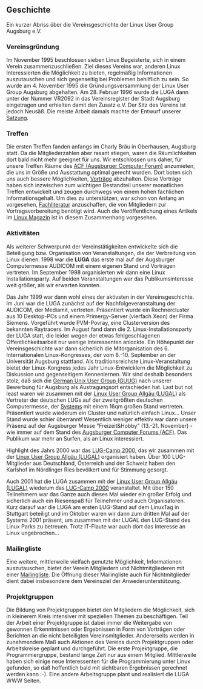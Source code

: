 ## Geschichte
Ein kurzer Abriss über die Vereinsgeschichte der Linux User Group Augsburg e.V.

### Vereinsgründung
Im November 1995 beschlossen sieben Linux Begeisterte, sich in einem Verein zusammenzuschließen. Ziel dieses Vereins war, anderen Linux Interessierten die Möglichkeit zu bieten, regelmäßig Informationen auszutauschen und sich gegenseitig bei Problemen behilflich zu sein. So wurde am 4. November 1995 die Gründungsversammlung der Linux User Group Augsburg abgehalten. Am 28. Februar 1996 wurde die LUGA dann unter der Nummer VR2092 in das Vereinsregister der Stadt Augsburg eingetragen und erhielten damit den Zusatz e.V. Der Sitz des Vereins ist jedoch Neusäß. Die meiste Arbeit damals machte der Entwurf unserer [Satzung](/Wir_ueber_uns/Satzung/).

### Treffen
Die ersten Treffen fanden anfangs im Charly Bräu in Oberhausen, Augsburg statt. Da die Mitgliederzahlen aber rasant stiegen, waren die Räumlichkeiten dort bald nicht mehr geeignet für uns. Wir entschlossen uns daher, für unsere Treffen Räume des [ACF (Augsburger Computer Forum)](https://www.augusta.de/) anzumieten, die uns in Größe und Ausstattung optimal gerecht wurden. Dort boten sich uns auch bessere Möglichkeiten, [Vorträge](/Angebote/Vortraege/) abzuhalten. Diese Vorträge haben sich inzwischen zum wichtigen Bestandteil unserer monatlichen Treffen entwickelt und zeugen durchwegs von einem hohen fachlichen Informationsgehalt. Um dies zu unterstützen, war schon von Anfang an vorgesehen, [Fachliteratur](/Angebote/Bibliothek/) anzuschaffen, die von Mitgliedern zur Vortragsvorbereitung benötigt wird. Auch die Veröffentlichung eines Artikels im [Linux Magazin](http://www.linux-magazin.de/) ist in diesem Zusammenhang vorgesehen.

### Aktivitäten
Als weiterer Schwerpunkt der Vereinstätigkeiten entwickelte sich die Beteiligung bzw. Organisation von Veranstaltungen, die der Verbreitung von Linux dienen. 1998 war die __LUGA__ das erste mal auf der Augsburger Computermesse AUDICOM mit einem eigenen Stand und Vorträgen vertreten. Im September 1998 organisierten wir dann eine Linux Installationsparty. Auf beiden Veranstaltungen war das Publikumsinteresse weit größer, als wir erwarten konnten.

Das Jahr 1999 war dann wohl eines der aktivsten in der Vereinsgeschichte. Im Juni war die LUGA zunächst auf der Nachfolgeveranstaltung der AUDICOM, der Mediamit, vertreten. Präsentiert wurde ein Rechnercluster aus 10 Desktop-PCs und einem Primergy-Server (vierfach Xeon) der Firma Siemens. Vorgeführt wurde PVM-Povray, eine Clusterversion des bekannten Raytracers. Im August fand dann die 2. Linux-Installationsparty der LUGA statt, die leider wegen der etwas fehlgeschlagenen Öffentlichkeitsarbeit nur wenige Interessenten anlockte. Ein Höhepunkt der Vereinsgeschichte war dann sicherlich die Mitorganisation des 6. Internationalen Linux-Kongresses, der vom 8.-10. September an der Universität Augsburg stattfand. Als traditionsreichste Linux-Veranstaltung bietet der Linux-Kongress jedes Jahr Linux-Entwicklern die Möglichkeit zu Diskussion und gegenseitigem Kennenlernen. Wir sind deshalb besonders stolz, daß sich die [German Unix User Group (GUUG)](http://www.guug.de/) nach unserer Bewerbung für Augsburg als Austragungsort entschieden hat. Last but not least waren wir zusammen mit der [Linux User Group Allgäu (LUGAL)](http://www.lugal.de/) als Vertreter der deutschen LUGs auf der zweitgrößten deutschen Computermesse, der [Systems](http://www.systems.de/) mit einem 16qm großen Stand vertreten. Präsentiert wurde wiederum ein Cluster und natürlich einfach Linux... Unser Stand wurde schier überrannt! Wesentlich weniger effektiv war dann unsere Präsenz auf der Augsburger Messe "Freizeit&Hobby" (13.-21. November) - wie immer auf dem Stand des [Augsburger Computer Forums (ACF)](http://www.augusta.de/). Das Publikum war mehr an Surfen, als an Linux interessiert.

Highlight des Jahrs 2000 war das [LUG-Camp 2000](http://www.lug-camp.de/), das wir zusammen mit der [Linux User Group Allgäu (LUGAL)](http://www.lugal.de/) organisiert haben. Über 100 LUG-Mitglieder aus Deutschland, Österreich und der Schweiz haben den Karlshof im Nördlinger Ries bevölkert und für Stimmung gesorgt.

Auch 2001 hat die LUGA zusammen mit der [Linux User Group Allgäu (LUGAL)](http://www.lugal.de/) wiederum das [LUG-Camp 2000](http://www.lug-camp.de/) veranstaltet. Mit über 150 Teilnehmern war das Ganze auch dieses Mal wieder ein großer Erfolg und sicherlich auch ein Riesenspaß für Teilnehmer und auch Organisatoren. Kurz darauf war die LUGA am ersten LUG-Stand auf dem LinuxTag in Stuttgart beteiligt und im Oktober waren wir dann zum dritten Mal auf der Systems 2001 präsent, um zusammen mit der LUGAL den LUG-Stand des Linux Parks zu betreuen. Trotz IT-Flaute war auch dort das Interesse an Linux ungebrochen...

### Mailingliste
Eine weitere, mittlerweile vielfach genutzte Möglichkeit, Informationen auszutauschen, bietet der Verein Mitgliedern und Nichtmitgliederen mit einer [Mailingliste](/Angebote/Mailinglisten/). Die Öffnung dieser Mailingliste auch für Nichtmitglieder dient dabei insbesondere dem Vereinsziel der Anwederunterstützung.

### Projektgruppen
Die Bildung von Projektgruppen bietet den Mitgliedern die Möglichkeit, sich in kleinerem Kreis intensiver mit speziellen Themen zu beschäftigen. Teil der Arbeit einer Projektgruppe ist dabei immer die Weitergabe von gewonnen Erkenntnissen oder Ergebnissen in Form von Vorträgen oder Berichten an die nicht beteiligten Vereinsmitglieder. Andererseits werden in zunehmendem Maß auch Aktionen des Vereins durch Projektgruppen oder Arbeitskreise geplant und durchgeführt. Die erste Projektgruppe, die Programmiergruppe, bestand lange Zeit nur aus einem Mitglied. Mittlerweile haben sich einige neue Interessenten für die Programmierung unter Linux gefunden, so daß hoffentlich bald mit sichtbaren Ergebnissen gerechnet werden kann :-). Eine andere Arbeitsgruppe plant und realisiert die LUGA WWW Seiten. 

